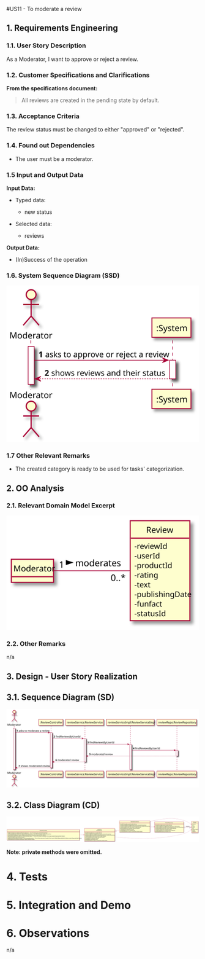 #US11 - To moderate a review

## 1. Requirements Engineering

### 1.1. User Story Description

As  a  Moderator, I  want  to  approve or reject a review.

### 1.2. Customer Specifications and Clarifications

**From the specifications document:**

> All reviews are created in the pending state by default.


### 1.3. Acceptance Criteria
The review status must be changed to either "approved" or "rejected".

### 1.4. Found out Dependencies

* The user must be a moderator.

### 1.5 Input and Output Data

**Input Data:**

* Typed data:
   * new status

* Selected data:
    * reviews


**Output Data:**

* (In)Success of the operation

### 1.6. System Sequence Diagram (SSD)

![US11-SSD](US11-SSD.svg)

### 1.7 Other Relevant Remarks

* The created category is ready to be used for tasks' categorization.

## 2. OO Analysis

### 2.1. Relevant Domain Model Excerpt

![US11-MD](US11-MD.svg)

### 2.2. Other Remarks

n/a

## 3. Design - User Story Realization


## 3.1. Sequence Diagram (SD)


![US11-SD](US11-SD.svg)


## 3.2. Class Diagram (CD)

![US11-CD](US11-CD.svg)

**Note: private methods were omitted.**

# 4. Tests


# 5. Integration and Demo


# 6. Observations

n/a